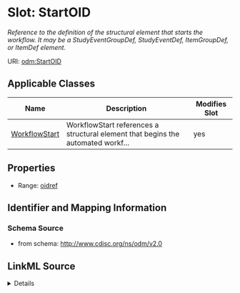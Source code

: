 # Slot: StartOID


_Reference to the definition of the structural element that starts the workflow. It may be a StudyEventGroupDef, StudyEventDef, ItemGroupDef, or ItemDef element._



URI: [odm:StartOID](http://www.cdisc.org/ns/odm/v2.0/StartOID)



<!-- no inheritance hierarchy -->




## Applicable Classes

| Name | Description | Modifies Slot |
| --- | --- | --- |
[WorkflowStart](WorkflowStart.md) | WorkflowStart references a structural element that begins the automated workf... |  yes  |







## Properties

* Range: [oidref](oidref.md)





## Identifier and Mapping Information







### Schema Source


* from schema: http://www.cdisc.org/ns/odm/v2.0




## LinkML Source

<details>
```yaml
name: StartOID
description: Reference to the definition of the structural element that starts the
  workflow. It may be a StudyEventGroupDef, StudyEventDef, ItemGroupDef, or ItemDef
  element.
from_schema: http://www.cdisc.org/ns/odm/v2.0
rank: 1000
alias: StartOID
domain_of:
- WorkflowStart
range: oidref

```
</details>